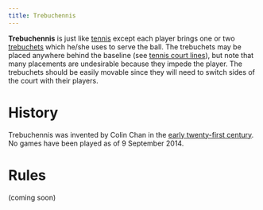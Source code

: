 ```yaml
---
title: Trebuchennis
---
```


**Trebuchennis** is just like [tennis] except each player brings one or two
[trebuchets] which he/she uses to serve the ball. The trebuchets may be
placed anywhere behind the baseline (see [tennis court lines]), but note that
many placements are undesirable because they impede the player. The trebuchets
should be easily movable since they will need to switch sides of the court with
their players.

# History

Trebuchennis was invented by Colin Chan in the [early twenty-first century]. No
games have been played as of 9 September 2014.

# Rules

<p class="notice">(coming soon)</p>

[tennis]: https://en.wikipedia.org/wiki/Tennis
[trebuchets]: https://en.wikipedia.org/wiki/Trebuchet
[tennis court lines]: https://en.wikipedia.org/wiki/Tennis#Lines
[early twenty-first century]: /wiki/early-twenty-first-century/

